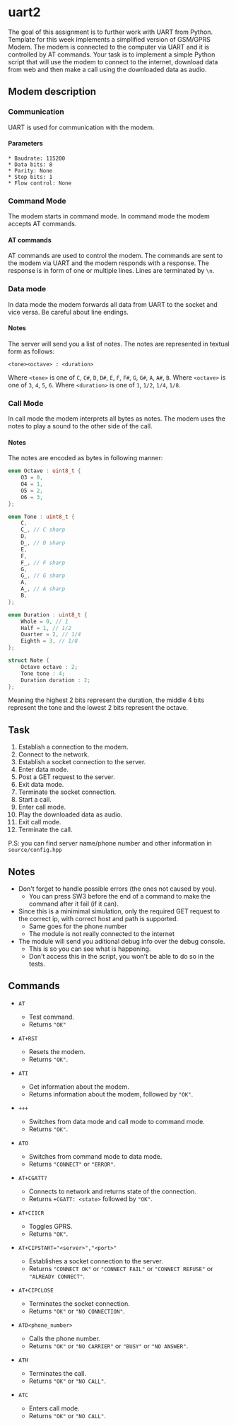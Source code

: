 # uart2

The goal of this assignment is to further work with UART from Python.
Template for this week implements a simplified version of GSM/GPRS Modem.
The modem is connected to the computer via UART and it is controlled by AT commands.
Your task is to implement a simple Python script that will use the modem to connect to the internet, download data from web and then make a call using the downloaded data as audio.

## Modem description

### Communication

UART is used for communication with the modem.

#### Parameters
    * Baudrate: 115200
    * Data bits: 8
    * Parity: None
    * Stop bits: 1
    * Flow control: None

### Command Mode

The modem starts in command mode.
In command mode the modem accepts AT commands.

#### AT commands

AT commands are used to control the modem.
The commands are sent to the modem via UART and the modem responds with a response.
The response is in form of one or multiple lines.
Lines are terminated by `\n`.

### Data mode

In data mode the modem forwards all data from UART to the socket and vice versa.
Be careful about line endings.

#### Notes

The server will send you a list of notes.
The notes are represented in textual form as follows:
```
<tone><octave> : <duration>
```
Where `<tone>` is one of `C`, `C#`, `D`, `D#`, `E`, `F`, `F#`, `G`, `G#`, `A`, `A#`, `B`.
Where `<octave>` is one of `3`, `4`, `5`, `6`.
Where `<duration>` is one of `1`, `1/2`, `1/4`, `1/8`.

### Call Mode

In call mode the modem interprets all bytes as notes.
The modem uses the notes to play a sound to the other side of the call.

#### Notes

The notes are encoded as bytes in following manner:
```c
enum Octave : uint8_t {
    O3 = 0,
    O4 = 1,
    O5 = 2,
    O6 = 3,
};

enum Tone : uint8_t {
    C,
    C_, // C sharp
    D,
    D_, // D sharp
    E,
    F,
    F_, // F sharp
    G,
    G_, // G sharp
    A,
    A_, // A sharp
    B,
};

enum Duration : uint8_t {
    Whole = 0, // 1
    Half = 1, // 1/2
    Quarter = 2, // 1/4
    Eighth = 3, // 1/8
};

struct Note {
    Octave octave : 2;
    Tone tone : 4;
    Duration duration : 2;
};

```

Meaning the highest 2 bits represent the duration, the middle 4 bits represent the tone and the lowest 2 bits represent the octave.

## Task

1.  Establish a connection to the modem.
2.  Connect to the network.
3.  Establish a socket connection to the server.
4.  Enter data mode.
5.  Post a GET request to the server.
6.  Exit data mode.
7.  Terminate the socket connection.
8.  Start a call.
9.  Enter call mode.
10. Play the downloaded data as audio.
11. Exit call mode.
12. Terminate the call.

P.S: you can find server name/phone number and other information in `source/config.hpp`

## Notes

* Don't forget to handle possible errors (the ones not caused by you).
    * You can press SW3 before the end of a command to make the command after it fail (if it can).
* Since this is a minimimal simulation, only the required GET request to the correct ip, with correct host and path is supported.
    * Same goes for the phone number
    * The module is not really connected to the internet
* The module will send you aditional debug info over the debug console.
    * This is so you can see what is happening.
    * Don't access this in the script, you won't be able to do so in the tests.

## Commands

- `AT`
    + Test command.
    + Returns `"OK"`

- `AT+RST`
    + Resets the modem.
    + Returns `"OK"`.

- `ATI`
    + Get information about the modem.
    + Returns information about the modem, followed by `"OK"`.

- `+++`
    + Switches from data mode and call mode to command mode.
    + Returns `"OK"`.

- `ATO`
    + Switches from command mode to data mode.
    + Returns `"CONNECT"` or `"ERROR"`.

- `AT+CGATT?`
    + Connects to network and returns state of the connection.
    + Returns `+CGATT: <state>` followed by `"OK"`.

- `AT+CIICR`
    + Toggles GPRS.
    + Returns `"OK"`.

- `AT+CIPSTART="<server>","<port>"`
    + Establishes a socket connection to the server.
    + Returns `"CONNECT OK"` or `"CONNECT FAIL"` or `"CONNECT REFUSE"` or `"ALREADY CONNECT"`.

- `AT+CIPCLOSE`
    + Terminates the socket connection.
    + Returns `"OK"` or `"NO CONNECTION"`.

- `ATD<phone_number>`
    + Calls the phone number.
    + Returns `"OK"` or `"NO CARRIER"` or `"BUSY"` or `"NO ANSWER"`.

- `ATH`
    + Terminates the call.
    + Returns `"OK"` or `"NO CALL"`.

- `ATC`
    + Enters call mode.
    + Returns `"OK"` or `"NO CALL"`.
